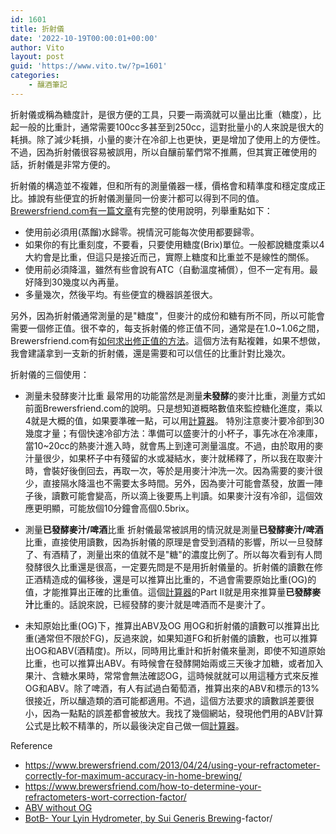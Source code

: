 ```yaml
---
id: 1601
title: 折射儀
date: '2022-10-19T00:00:01+00:00'
author: Vito
layout: post
guid: 'https://www.vito.tw/?p=1601'
categories:
    - 釀酒筆記
---
```


折射儀或稱為糖度計，是很方便的工具，只要一兩滴就可以量出比重（糖度），比起一般的比重計，通常需要100cc多甚至到250cc，這對批量小的人來說是很大的耗損。除了減少耗損，小量的麥汁在冷卻上也更快，更是增加了使用上的方便性。不過，因為折射儀很容易被誤用，所以自釀前輩們常不推薦，但其實正確使用的話，折射儀是非常方便的。

折射儀的構造並不複雜，但和所有的測量儀器一樣，價格會和精準度和穩定度成正比。據說有些便宜的折射儀測量同一份麥汁都可以得到不同的值。[Brewersfriend.com有一篇文章](https://www.brewersfriend.com/2013/04/24/using-your-refractometer-correctly-for-maximum-accuracy-in-home-brewing/)有完整的使用說明，列舉重點如下：
- 使用前必須用(蒸餾)水歸零。視情況可能每次使用都要歸零。
- 如果你的有比重刻度，不要看，只要使用糖度(Brix)單位。一般都說糖度乘以4大約會是比重，但這只是接近而己，實際上糖度和比重並不是線性的關係。
- 使用前必須降溫，雖然有些會說有ATC（自動溫度補償），但不一定有用。最好降到30幾度以內再量。
- 多量幾次，然後平均。有些便宜的機器誤差很大。

另外，因為折射儀通常測量的是"糖度"，但麥汁的成份和糖有所不同，所以可能會需要一個修正值。很不幸的，每支拆射儀的修正值不同，通常是在1.0~1.06之間，Brewersfriend.com有[如何求出修正值的方法](https://www.brewersfriend.com/how-to-determine-your-refractometers-wort-correction-factor/)。這個方法有點複雜，如果不想做，我會建議拿到一支新的折射儀，還是需要和可以信任的比重計對比幾次。

折射儀的三個使用：

- 測量未發酵麥汁比重
最常用的功能當然是測量**未發酵**的麥汁比重，測量方式如前面Brewersfriend.com的說明。只是想知道概略數值來監控糖化進度，乘以4就是大概的值，如果要準確一點，可以用[計算器](https://www.brewersfriend.com/refractometer-calculator/)。
特別注意麥汁要冷卻到30幾度才量；有個快速冷卻方法：準備可以盛麥汁的小杯子，事先冰在冷凍庫，當10~20cc的熱麥汁進入時，就會馬上到達可測量溫度。不過，由於取用的麥汁量很少，如果杯子中有殘留的水或凝結水，麥汁就稀釋了，所以我在取麥汁時，會裝好後倒回去，再取一次，等於是用麥汁沖洗一次。因為需要的麥汁很少，直接隔水降溫也不需要太多時間。另外，因為麥汁可能會蒸發，放置一陣子後，讀數可能會變高，所以滴上後要馬上判讀。如果麥汁沒有冷卻，這個效應更明顯，可能放個10分鐘會高個0.5brix。


- 測量**已發酵麥汁/啤酒**比重
折射儀最常被誤用的情況就是測量**已發酵麥汁/啤酒**比重，直接使用讀數，因為拆射儀的原理是會受到酒精的影響，所以一旦發酵了、有酒精了，測量出來的值就不是"糖"的濃度比例了。所以每次看到有人問發酵很久比重還是很高，一定要先問是不是用折射儀量的。折射儀的讀數在修正酒精造成的偏移後，還是可以推算出比重的，不過會需要原始比重(OG)的值，才能推算出正確的比重值。這個[計算器](https://www.brewersfriend.com/refractometer-calculator/)的Part II就是用來推算量**已發酵麥汁**比重的。話說來說，已經發酵的麥汁就是啤酒而不是麥汁了。

- 未知原始比重(OG)下，推算出ABV及OG
用OG和折射儀的讀數可以推算出比重(通常但不限於FG)，反過來說，如果知道FG和折射儀的讀數，也可以推算出OG和ABV(酒精度)。所以，同時用比重計和折射儀來量測，即使不知道原始比重，也可以推算出ABV。有時候會在發酵開始兩或三天後才加糖，或者加入果汁、含糖水果時，常常會無法確認OG，這時候就就可以用這種方式來反推OG和ABV。除了啤酒，有人有試過白葡萄酒，推算出來的ABV和標示的13%很接近，所以釀造類的酒可能都適用。不過，這個方法要求的讀數誤差要很小，因為一點點的誤差都會被放大。我找了幾個網站，發現他們用的ABV計算公式是比較不精準的，所以最後決定自己做一個[計算器](https://www.vito.tw/brewutils/brewcal.htm)。 


Reference
- https://www.brewersfriend.com/2013/04/24/using-your-refractometer-correctly-for-maximum-accuracy-in-home-brewing/
- https://www.brewersfriend.com/how-to-determine-your-refractometers-wort-correction-factor/
- [ABV without OG](http://www.woodlandbrew.com/2013/02/abv-without-og.html)
- [BotB- Your Lyin Hydrometer, by Sui Generis Brewing](https://youtu.be/RPfxf-6FcEg)-factor/